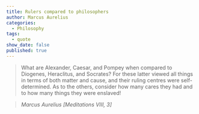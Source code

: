 ```yaml
---
title: Rulers compared to philosophers
author: Marcus Aurelius
categories:
  - Philosophy
tags:
  - quote
show_date: false
published: true
---
```

>What are Alexander, Caesar, and Pompey when compared to Diogenes, Heraclitus, and Socrates? For these latter viewed all things in terms of both matter and cause, and their ruling centres were self-determined. As to the others, consider how many cares they had and to how many things they were enslaved!

> <cite>Marcus Aurelius [Meditations VIII, 3]</cite>